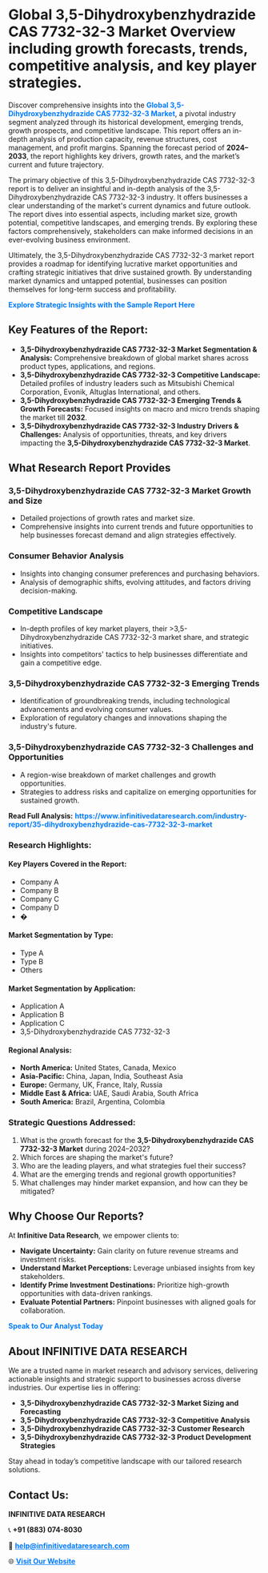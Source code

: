 <h1>Global 3,5-Dihydroxybenzhydrazide CAS 7732-32-3 Market Overview including growth forecasts, trends, competitive analysis, and key player strategies.</h1>
<p>
Discover comprehensive insights into the 
<a href="https://www.infinitivedataresearch.com/industry-report/35-dihydroxybenzhydrazide-cas-7732-32-3-market" rel="dofollow" style="color: #007BFF; text-decoration: none;"><strong>Global 3,5-Dihydroxybenzhydrazide CAS 7732-32-3 Market</strong></a>, a pivotal industry segment analyzed through its historical development, emerging trends, growth prospects, and competitive landscape. This report offers an in-depth analysis of production capacity, revenue structures, cost management, and profit margins. Spanning the forecast period of <strong>2024–2033</strong>, the report highlights key drivers, growth rates, and the market’s current and future trajectory.
</p>
<p>
The primary objective of this 3,5-Dihydroxybenzhydrazide CAS 7732-32-3 report is to deliver an insightful and in-depth analysis of the 3,5-Dihydroxybenzhydrazide CAS 7732-32-3 industry. It offers businesses a clear understanding of the market's current dynamics and future outlook. The report dives into essential aspects, including market size, growth potential, competitive landscapes, and emerging trends. By exploring these factors comprehensively, stakeholders can make informed decisions in an ever-evolving business environment.
</p>
<p>
Ultimately, the 3,5-Dihydroxybenzhydrazide CAS 7732-32-3 market report provides a roadmap for identifying lucrative market opportunities and crafting strategic initiatives that drive sustained growth. By understanding market dynamics and untapped potential, businesses can position themselves for long-term success and profitability.
</p>
<p>
<a href="https://www.infinitivedataresearch.com/request-sample/reportId=103232" style="color: #007BFF; text-decoration: none;"><strong>Explore Strategic Insights with the Sample Report Here</strong></a>
</p>

<h2>Key Features of the Report:</h2>
<ul>
<li><strong>3,5-Dihydroxybenzhydrazide CAS 7732-32-3 Market Segmentation & Analysis:</strong> Comprehensive breakdown of global market shares across product types, applications, and regions.</li>
<li><strong>3,5-Dihydroxybenzhydrazide CAS 7732-32-3 Competitive Landscape:</strong> Detailed profiles of industry leaders such as Mitsubishi Chemical Corporation, Evonik, Altuglas International, and others.</li>
<li><strong>3,5-Dihydroxybenzhydrazide CAS 7732-32-3 Emerging Trends & Growth Forecasts:</strong> Focused insights on macro and micro trends shaping the market till <strong>2032</strong>.</li>
<li><strong>3,5-Dihydroxybenzhydrazide CAS 7732-32-3 Industry Drivers & Challenges:</strong> Analysis of opportunities, threats, and key drivers impacting the <strong>3,5-Dihydroxybenzhydrazide CAS 7732-32-3 Market</strong>.</li>
</ul>

<h2>What Research Report Provides</h2>
<h3>3,5-Dihydroxybenzhydrazide CAS 7732-32-3 Market Growth and Size</h3>
<ul>
<li>Detailed projections of growth rates and market size.</li>
<li>Comprehensive insights into current trends and future opportunities to help businesses forecast demand and align strategies effectively.</li>
</ul>

<h3>Consumer Behavior Analysis</h3>
<ul>
<li>Insights into changing consumer preferences and purchasing behaviors.</li>
<li>Analysis of demographic shifts, evolving attitudes, and factors driving decision-making.</li>
</ul>

<h3>Competitive Landscape</h3>
<ul>
<li>In-depth profiles of key market players, their >3,5-Dihydroxybenzhydrazide CAS 7732-32-3 market share, and strategic initiatives.</li>
<li>Insights into competitors' tactics to help businesses differentiate and gain a competitive edge.</li>
</ul>

<h3>3,5-Dihydroxybenzhydrazide CAS 7732-32-3 Emerging Trends</h3>
<ul>
<li>Identification of groundbreaking trends, including technological advancements and evolving consumer values.</li>
<li>Exploration of regulatory changes and innovations shaping the industry's future.</li>
</ul>

<h3>3,5-Dihydroxybenzhydrazide CAS 7732-32-3 Challenges and Opportunities</h3>
<ul>
<li>A region-wise breakdown of market challenges and growth opportunities.</li>
<li>Strategies to address risks and capitalize on emerging opportunities for sustained growth.</li>
</ul>
<p><strong>Read Full Analysis:</strong> <a href="https://www.infinitivedataresearch.com/industry-report/35-dihydroxybenzhydrazide-cas-7732-32-3-market" rel="dofollow" style="color: #007BFF; text-decoration: none;"><strong>https://www.infinitivedataresearch.com/industry-report/35-dihydroxybenzhydrazide-cas-7732-32-3-market</strong></a></p>
<h3>Research Highlights:</h3>
<h4>Key Players Covered in the Report:</h4>
<ul><li>Company A</li><li>Company B</li><li>Company C</li><li>Company D</li><li>�</li></ul>
<h4>Market Segmentation by Type:</h4>
<ul><li>Type A</li><li>Type B</li><li>Others</li></ul>
<h4>Market Segmentation by Application:</h4>
<ul><li>Application A</li><li>Application B</li><li>Application C</li><li>3,5-Dihydroxybenzhydrazide CAS 7732-32-3</li></ul>

<h4>Regional Analysis:</h4>
<ul>
<li><strong>North America:</strong> United States, Canada, Mexico</li>
<li><strong>Asia-Pacific:</strong> China, Japan, India, Southeast Asia</li>
<li><strong>Europe:</strong> Germany, UK, France, Italy, Russia</li>
<li><strong>Middle East & Africa:</strong> UAE, Saudi Arabia, South Africa</li>
<li><strong>South America:</strong> Brazil, Argentina, Colombia</li>
</ul>

<h3>Strategic Questions Addressed:</h3>
<ol>
<li>What is the growth forecast for the <strong>3,5-Dihydroxybenzhydrazide CAS 7732-32-3 Market</strong> during 2024–2032?</li>
<li>Which forces are shaping the market's future?</li>
<li>Who are the leading players, and what strategies fuel their success?</li>
<li>What are the emerging trends and regional growth opportunities?</li>
<li>What challenges may hinder market expansion, and how can they be mitigated?</li>
</ol>

<h2>Why Choose Our Reports?</h2>
<p>At <strong>Infinitive Data Research</strong>, we empower clients to:</p>
<ul>
<li><strong>Navigate Uncertainty:</strong> Gain clarity on future revenue streams and investment risks.</li>
<li><strong>Understand Market Perceptions:</strong> Leverage unbiased insights from key stakeholders.</li>
<li><strong>Identify Prime Investment Destinations:</strong> Prioritize high-growth opportunities with data-driven rankings.</li>
<li><strong>Evaluate Potential Partners:</strong> Pinpoint businesses with aligned goals for collaboration.</li>
</ul>
<p><a href="https://www.infinitivedataresearch.com/industry-report/35-dihydroxybenzhydrazide-cas-7732-32-3-market" rel="dofollow" style="color: #007BFF; text-decoration: none;"><strong>Speak to Our Analyst Today</strong></a></p>

<h2>About INFINITIVE DATA RESEARCH</h2>
<p>We are a trusted name in market research and advisory services, delivering actionable insights and strategic support to businesses across diverse industries. Our expertise lies in offering:</p>
<ul>
<li><strong>3,5-Dihydroxybenzhydrazide CAS 7732-32-3 Market Sizing and Forecasting</strong></li>
<li><strong>3,5-Dihydroxybenzhydrazide CAS 7732-32-3 Competitive Analysis</strong></li>
<li><strong>3,5-Dihydroxybenzhydrazide CAS 7732-32-3 Customer Research</strong></li>
<li><strong>3,5-Dihydroxybenzhydrazide CAS 7732-32-3 Product Development Strategies</strong></li>
</ul>
<p>Stay ahead in today’s competitive landscape with our tailored research solutions.</p>

<h2>Contact Us:</h2>
<p><strong>INFINITIVE DATA RESEARCH</strong></p>
<p>📞 <strong>+91 (883) 074-8030</strong></p>
<p>📧 <strong><a href="mailto:help@infinitivedataresearch.com" style="color: #007BFF;">help@infinitivedataresearch.com</a></strong></p>
<p>🌐 <strong><a href="https://www.infinitivedataresearch.com" rel="dofollow" style="color: #007BFF;">Visit Our Website</a></strong></p>